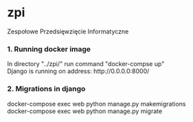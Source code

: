 # zpi
Zespołowe Przedsięwzięcie Informatyczne


<h3>1. Running docker image</h3>
<p>
  In directory "../zpi/" run command "docker-compse up" <br>
  Django is running on address: http://0.0.0.0:8000/ <br>
</p>

<h3> 2. Migrations in django</h3>
<p> 
docker-compose exec web python manage.py makemigrations <br>
docker-compose exec web python manage.py  migrate
</p>
